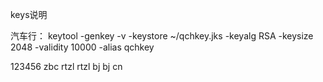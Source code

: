 keys说明

汽车行：
keytool -genkey -v -keystore ~/qchkey.jks -keyalg RSA -keysize 2048 -validity 10000 -alias qchkey

123456
zbc
rtzl
rtzl
bj
bj
cn

